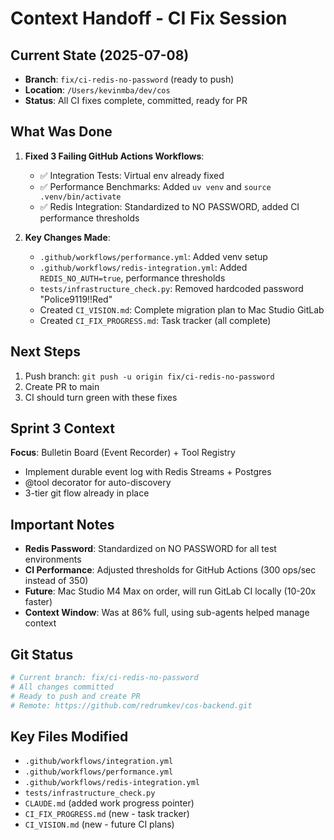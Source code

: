 # Context Handoff - CI Fix Session

## Current State (2025-07-08)
- **Branch**: `fix/ci-redis-no-password` (ready to push)
- **Location**: `/Users/kevinmba/dev/cos`
- **Status**: All CI fixes complete, committed, ready for PR

## What Was Done
1. **Fixed 3 Failing GitHub Actions Workflows**:
   - ✅ Integration Tests: Virtual env already fixed
   - ✅ Performance Benchmarks: Added `uv venv` and `source .venv/bin/activate`
   - ✅ Redis Integration: Standardized to NO PASSWORD, added CI performance thresholds

2. **Key Changes Made**:
   - `.github/workflows/performance.yml`: Added venv setup
   - `.github/workflows/redis-integration.yml`: Added `REDIS_NO_AUTH=true`, performance thresholds
   - `tests/infrastructure_check.py`: Removed hardcoded password "Police9119!!Red"
   - Created `CI_VISION.md`: Complete migration plan to Mac Studio GitLab
   - Created `CI_FIX_PROGRESS.md`: Task tracker (all complete)

## Next Steps
1. Push branch: `git push -u origin fix/ci-redis-no-password`
2. Create PR to main
3. CI should turn green with these fixes

## Sprint 3 Context
**Focus**: Bulletin Board (Event Recorder) + Tool Registry
- Implement durable event log with Redis Streams + Postgres
- @tool decorator for auto-discovery
- 3-tier git flow already in place

## Important Notes
- **Redis Password**: Standardized on NO PASSWORD for all test environments
- **CI Performance**: Adjusted thresholds for GitHub Actions (300 ops/sec instead of 350)
- **Future**: Mac Studio M4 Max on order, will run GitLab CI locally (10-20x faster)
- **Context Window**: Was at 86% full, using sub-agents helped manage context

## Git Status
```bash
# Current branch: fix/ci-redis-no-password
# All changes committed
# Ready to push and create PR
# Remote: https://github.com/redrumkev/cos-backend.git
```

## Key Files Modified
- `.github/workflows/integration.yml`
- `.github/workflows/performance.yml`
- `.github/workflows/redis-integration.yml`
- `tests/infrastructure_check.py`
- `CLAUDE.md` (added work progress pointer)
- `CI_FIX_PROGRESS.md` (new - task tracker)
- `CI_VISION.md` (new - future CI plans)
